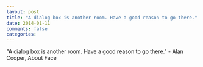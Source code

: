 ```yaml
---
layout: post
title: "A dialog box is another room. Have a good reason to go there."
date: 2014-01-11
comments: false
categories: 
---
```


<span class='quote'>"A dialog box is another room. Have a good reason to go there."</span>
<span class='by'>- Alan Cooper, About Face</span>
